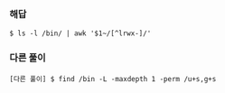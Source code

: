 ### 해답

```
$ ls -l /bin/ | awk '$1~/[^lrwx-]/'
```

### 다른 풀이

```
[다른 풀이] $ find /bin -L -maxdepth 1 -perm /u+s,g+s
```
